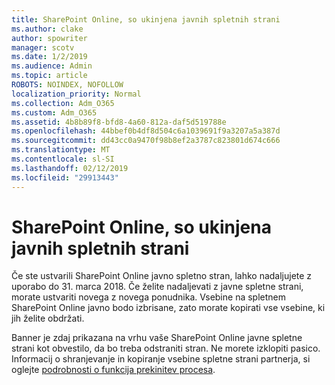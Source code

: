 ```yaml
---
title: SharePoint Online, so ukinjena javnih spletnih strani
ms.author: clake
author: spowriter
manager: scotv
ms.date: 1/2/2019
ms.audience: Admin
ms.topic: article
ROBOTS: NOINDEX, NOFOLLOW
localization_priority: Normal
ms.collection: Adm_O365
ms.custom: Adm_O365
ms.assetid: 4b8b89f8-bfd8-4a60-812a-daf5d519788e
ms.openlocfilehash: 44bbef0b4df8d504c6a1039691f9a3207a5a387d
ms.sourcegitcommit: dd43cc0a9470f98b8ef2a3787c823801d674c666
ms.translationtype: MT
ms.contentlocale: sl-SI
ms.lasthandoff: 02/12/2019
ms.locfileid: "29913443"
---
```

# <a name="sharepoint-online-public-websites-are-being-discontinued"></a>SharePoint Online, so ukinjena javnih spletnih strani

Če ste ustvarili SharePoint Online javno spletno stran, lahko nadaljujete z uporabo do 31. marca 2018. Če želite nadaljevati z javne spletne strani, morate ustvariti novega z novega ponudnika. Vsebine na spletnem SharePoint Online javno bodo izbrisane, zato morate kopirati vse vsebine, ki jih želite obdržati.
  
Banner je zdaj prikazana na vrhu vaše SharePoint Online javne spletne strani kot obvestilo, da bo treba odstraniti stran. Ne morete izklopiti pasico. Informacij o shranjevanje in kopiranje vsebine spletne strani partnerja, si oglejte [podrobnosti o funkcija prekinitev procesa](https://go.microsoft.com/fwlink/?linkid=866980). 
  

